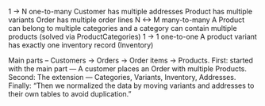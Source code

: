 1 -> N  one-to-many
Customer has multiple addresses
Product has multiple variants
Order has multiple order lines
N <-> M many-to-many
A Product can belong to multiple categories and a category can contain multiple products (solved via ProductCategories)
1 -> 1 one-to-one
A product variant has exactly one inventory record (Inventory)

Main parts – 
Customers → Orders → Order items → Products.
First: 
started with the main part — 
A customer places an Order with multiple Products.
Second:
The extension — Categories, Variants, Inventory, Addresses.
Finally:
“Then we normalized the data by moving variants and addresses to their own tables to avoid duplication.”